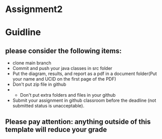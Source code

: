 # Assignment2
# Guidline
## please consider the following items:
- clone main branch
- Commit and push your java classes in src folder
- Put the diagram, results, and report as a pdf in a document folder(Put your name and UCID on the first page of the PDF)
- Don't put zip file in github
- - Don't put extra folders and files in your github
- Submit your assignment in github classroom before the deadline (not submitted status is unacceptable).


## Please pay attention: anything outside of this template will reduce your grade
